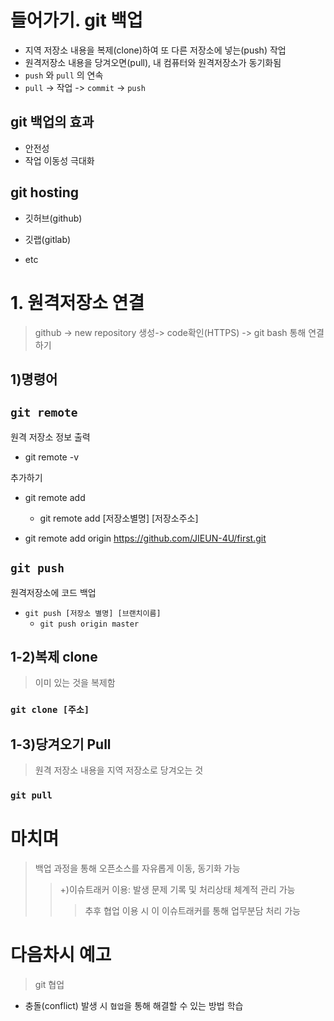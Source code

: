# 들어가기. git 백업

- 지역 저장소 내용을 복제(clone)하여 또 다른 저장소에 넣는(push) 작업
- 원격저장소 내용을 당겨오면(pull), 내 컴퓨터와 원격저장소가 동기화됨
- `push` 와 `pull` 의 연속
- `pull` -> 작업 -> `commit` -> `push`


## git 백업의 효과

- 안전성
- 작업 이동성 극대화



## git hosting

- 깃허브(github)

- 깃랩(gitlab)

- etc

  

# 1. 원격저장소 연결

> github -> new repository 생성-> code확인(HTTPS) -> git bash 통해 연결하기
>


## 1)명령어

## `git remote`

원격 저장소 정보 출력

- git remote -v



추가하기

- git remote add
  - git remote add [저장소별명] [저장소주소]

- git remote add origin https://github.com/JIEUN-4U/first.git



## `git push`

원격저장소에 코드 백업

- `git push [저장소 별명] [브랜치이름]`
  - `git push origin master`



## 1-2)복제 clone

>  이미 있는 것을 복제함

### `git clone [주소]`



## 1-3)당겨오기 Pull

> 원격 저장소 내용을 지역 저장소로 당겨오는 것

### `git pull`



# 마치며

>  백업 과정을 통해 오픈소스를 자유롭게 이동, 동기화 가능
>
> > +)이슈트래커 이용: 발생 문제 기록 및 처리상태 체계적 관리 가능
> >
> > > 추후 협업 이용 시 이 이슈트래커를 통해 업무분담 처리 가능



# 다음차시 예고

> git 협업

- 충돌(conflict) 발생 시 `협업`을 통해 해결할 수 있는 방법 학습

